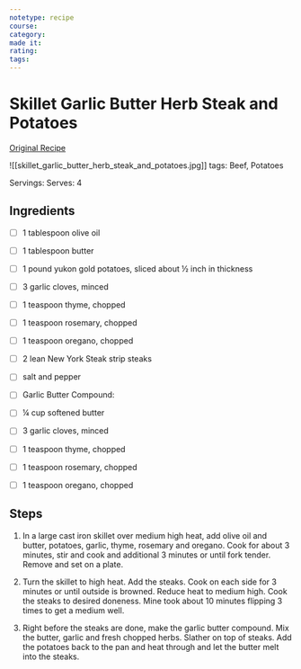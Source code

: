 ```yaml
---
notetype: recipe
course:
category:
made it:
rating:
tags:
---
```

# Skillet Garlic Butter Herb Steak and Potatoes

[Original Recipe](https://therecipecritic.com/2017/10/skillet-garlic-butter-herb-steak-and-potatoes)

![[skillet_garlic_butter_herb_steak_and_potatoes.jpg]]
tags: Beef, Potatoes

Servings: Serves: 4

## Ingredients
- [ ] 1 tablespoon olive oil- [ ] 1 tablespoon butter- [ ] 1 pound yukon gold potatoes, sliced about ½ inch in thickness- [ ] 3 garlic cloves, minced- [ ] 1 teaspoon thyme, chopped- [ ] 1 teaspoon rosemary, chopped- [ ] 1 teaspoon oregano, chopped- [ ] 2 lean New York Steak strip steaks- [ ] salt and pepper- [ ] Garlic Butter Compound:- [ ] ¼ cup softened butter- [ ] 3 garlic cloves, minced- [ ] 1 teaspoon thyme, chopped- [ ] 1 teaspoon rosemary, chopped- [ ] 1 teaspoon oregano, chopped

## Steps
1) In a large cast iron skillet over medium high heat, add olive oil and butter, potatoes, garlic, thyme, rosemary and oregano. Cook for about 3 minutes, stir and cook and additional 3 minutes or until fork tender. Remove and set on a plate.

2) Turn the skillet to high heat. Add the steaks. Cook on each side for 3 minutes or until outside is browned. Reduce heat to medium high. Cook the steaks to desired doneness. Mine took about 10 minutes flipping 3 times to get a medium well.

3) Right before the steaks are done, make the garlic butter compound. Mix the butter, garlic and fresh chopped herbs. Slather on top of steaks. Add the potatoes back to the pan and heat through and let the butter melt into the steaks.

